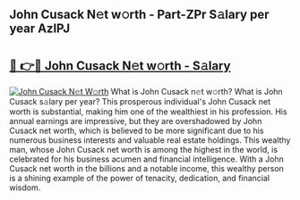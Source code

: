 ## John Cusack N𝚎t w𝚘rth - Part-ZPr S𝚊lary per year AzlPJ

# <h2><a href="http://gc05koy.nevu.top/?p=John+Cusack">🔗 👉🔴 John Cusack N𝚎t w𝚘rth - S𝚊lary</a></h2>

[![John Cusack N𝚎t W𝚘rth](https://i.imgur.com/Oavwk0R.jpeg)](http://gc05koy.nevu.top/?p=John+Cusack)
What is John Cusack n𝚎t w𝚘rth? What is John Cusack s𝚊lary per year?
This prosperous individual's John Cusack net worth is substantial, making him one of the wealthiest in his profession. His annual earnings are impressive, but they are overshadowed by John Cusack net worth, which is believed to be more significant due to his numerous business interests and valuable real estate holdings. This wealthy man, whose John Cusack net worth is among the highest in the world, is celebrated for his business acumen and financial intelligence. With a John Cusack net worth in the billions and a notable income, this wealthy person is a shining example of the power of tenacity, dedication, and financial wisdom.
